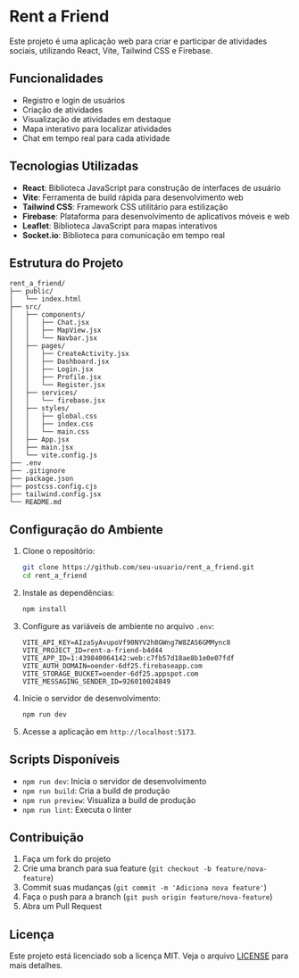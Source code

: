 # Rent a Friend

Este projeto é uma aplicação web para criar e participar de atividades sociais, utilizando React, Vite, Tailwind CSS e Firebase.

## Funcionalidades

- Registro e login de usuários
- Criação de atividades
- Visualização de atividades em destaque
- Mapa interativo para localizar atividades
- Chat em tempo real para cada atividade

## Tecnologias Utilizadas

- **React**: Biblioteca JavaScript para construção de interfaces de usuário
- **Vite**: Ferramenta de build rápida para desenvolvimento web
- **Tailwind CSS**: Framework CSS utilitário para estilização
- **Firebase**: Plataforma para desenvolvimento de aplicativos móveis e web
- **Leaflet**: Biblioteca JavaScript para mapas interativos
- **Socket.io**: Biblioteca para comunicação em tempo real

## Estrutura do Projeto

```
rent_a_friend/
├── public/
│   └── index.html
├── src/
│   ├── components/
│   │   ├── Chat.jsx
│   │   ├── MapView.jsx
│   │   └── Navbar.jsx
│   ├── pages/
│   │   ├── CreateActivity.jsx
│   │   ├── Dashboard.jsx
│   │   ├── Login.jsx
│   │   ├── Profile.jsx
│   │   └── Register.jsx
│   ├── services/
│   │   └── firebase.jsx
│   ├── styles/
│   │   ├── global.css
│   │   ├── index.css
│   │   └── main.css
│   ├── App.jsx
│   ├── main.jsx
│   └── vite.config.js
├── .env
├── .gitignore
├── package.json
├── postcss.config.cjs
├── tailwind.config.jsx
└── README.md
```

## Configuração do Ambiente

1. Clone o repositório:
   ```bash
   git clone https://github.com/seu-usuario/rent_a_friend.git
   cd rent_a_friend
   ```

2. Instale as dependências:
   ```bash
   npm install
   ```

3. Configure as variáveis de ambiente no arquivo `.env`:
   ```properties
   VITE_API_KEY=AIzaSyAvupoVf90NYV2h8GWng7W8ZAS6GMMync8
   VITE_PROJECT_ID=rent-a-friend-b4d44
   VITE_APP_ID=1:439840064142:web:c7fb57d18ae8b1e0e07fdf
   VITE_AUTH_DOMAIN=oender-6df25.firebaseapp.com
   VITE_STORAGE_BUCKET=oender-6df25.appspot.com
   VITE_MESSAGING_SENDER_ID=926010024849
   ```

4. Inicie o servidor de desenvolvimento:
   ```bash
   npm run dev
   ```

5. Acesse a aplicação em `http://localhost:5173`.

## Scripts Disponíveis

- `npm run dev`: Inicia o servidor de desenvolvimento
- `npm run build`: Cria a build de produção
- `npm run preview`: Visualiza a build de produção
- `npm run lint`: Executa o linter

## Contribuição

1. Faça um fork do projeto
2. Crie uma branch para sua feature (`git checkout -b feature/nova-feature`)
3. Commit suas mudanças (`git commit -m 'Adiciona nova feature'`)
4. Faça o push para a branch (`git push origin feature/nova-feature`)
5. Abra um Pull Request

## Licença

Este projeto está licenciado sob a licença MIT. Veja o arquivo [LICENSE](LICENSE) para mais detalhes.
